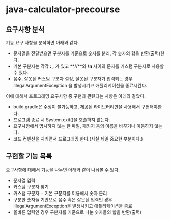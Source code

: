 # java-calculator-precourse

## 요구사항 분석
기능 요구 사항을 분석하면 아래와 같다.  
- 문자열을 전달받으면 구분자를 기준으로 숫자를 분리, 각 숫자의 합을 반환(출력)한다.
- 기본 구분자는 각각 **: ,** 가 있고 **//**와 **\n** 사이의 문자를 커스텀 구분자로 사용할 수 있다.
- 음수, 잘못된 커스텀 구분자 설정, 잘못된 구분자가 입력되는 경우 IllegalArgumentException 을 발생시기코 애플리케이션을 종료시킨다.

이에 대해서 프로그래밍 요구사항 중 구현과 관련되는 사항은 아래와 같았다.  
- build.gradle은 수정이 불가능하고, 제공된 라이브러리만을 사용해서 구현해야한다.
- 프로그램 종료 시 System.exit()을 호출하지 않는다.
- 요구사항에서 명시하지 않는 한 파일, 패키지 등의 이름을 바꾸거나 이동하지 않는다.
- 코드 컨벤션을 지키면서 프로그래밍 한다.(사실 제일 중요한 부분이다.)

## 구현할 기능 목록
요구사항에 대해서 기능을 나누면 아래와 같이 나눠볼 수 있다.
- 문자열 입력
- 커스텀 구분자 찾기
- 커스텀 구분자 + 기본 구분자를 이용해서 숫자 분리
- 구분한 숫자들 기반으로 음수 혹은 잘못된 입력인 경우 IllegalArgumentException을 발생시키고 애플리케이션을 종료
- 올바른 입력인 경우 구분자를 기준으로 나눈 숫자들의 합을 반환(출력)

